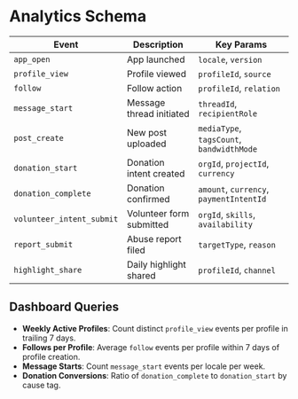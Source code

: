 # Analytics Schema

| Event | Description | Key Params |
| --- | --- | --- |
| `app_open` | App launched | `locale`, `version` |
| `profile_view` | Profile viewed | `profileId`, `source` |
| `follow` | Follow action | `profileId`, `relation` |
| `message_start` | Message thread initiated | `threadId`, `recipientRole` |
| `post_create` | New post uploaded | `mediaType`, `tagsCount`, `bandwidthMode` |
| `donation_start` | Donation intent created | `orgId`, `projectId`, `currency` |
| `donation_complete` | Donation confirmed | `amount`, `currency`, `paymentIntentId` |
| `volunteer_intent_submit` | Volunteer form submitted | `orgId`, `skills`, `availability` |
| `report_submit` | Abuse report filed | `targetType`, `reason` |
| `highlight_share` | Daily highlight shared | `profileId`, `channel` |

## Dashboard Queries
- **Weekly Active Profiles**: Count distinct `profile_view` events per profile in trailing 7 days.
- **Follows per Profile**: Average `follow` events per profile within 7 days of profile creation.
- **Message Starts**: Count `message_start` events per locale per week.
- **Donation Conversions**: Ratio of `donation_complete` to `donation_start` by cause tag.
